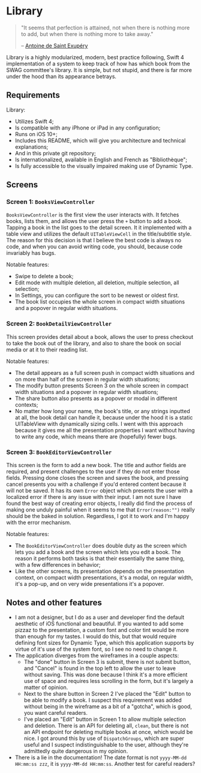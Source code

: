 Library
=======

> "It seems that perfection is attained, not when there is nothing more to add, but when there is nothing more to take away."
>
> – [Antoine de Saint Exupéry](https://en.wikiquote.org/wiki/Antoine_de_Saint_Exupéry)

Library is a highly modularized, modern, best practice following, Swift 4 implementation of a system to keep track of how has which book from the SWAG committee's library. It is simple, but not stupid, and there is far more under the hood than its appearance betrays.

Requirements
------------

Library:

- Utilizes Swift 4;
- Is compatible with any iPhone or iPad in any configuration;
- Runs on iOS 10+;
- Includes this README, which will give you architecture and technical explanations;
- And in this private git repository;
- Is internationalized, available in English and French as "Bibliothèque";
- Is fully accessible to the visually impaired making use of Dynamic Type.

Screens
-------

### Screen 1: `BooksViewController`

`BooksViewController` is the first view the user interacts with. It fetches books, lists them, and allows the user press the `+` button to add a book. Tapping a book in the list goes to the detail screen. It it implemented with a table view and utilizes the default `UITableViewCell` in the title/subtitle style. The reason for this decision is that I believe the best code is always no code, and when you can avoid writing code, you should, because code invariably has bugs.

Notable features:

- Swipe to delete a book;
- Edit mode with multiple deletion, all deletion, multiple selection, all selection;
- In Settings, you can configure the sort to be newest or oldest first.
- The book list occupies the whole screen in compact width situations and a popover in regular width situations.

### Screen 2: `BookDetailViewController`

This screen provides detail about a book, allows the user to press checkout to take the book out of the library, and also to share the book on social media or at it to their reading list.

Notable features:

- The detail appears as a full screen push in compact width situations and on more than half of the screen in regular width situations;
- The modify button presents Screen 3 on the whole screen in compact width situations and a popover in regular width situations;
- The share button also presents as a popover or modal in different contexts;
- No matter how long your name, the book's title, or any strings inputted at all, the book detail can handle it, because under the hood it is a static UITableView with dynamically sizing cells. I went with this approach because it gives me all the presentation properties I want without having to write any code, which means there are (hopefully) fewer bugs.

### Screen 3: `BookEditorViewController`

This screen is the form to add a new book. The title and author fields are required, and present challenges to the user if they do not enter those fields. Pressing done closes the screen and saves the book, and pressing cancel presents you with a challenge if you'd entered content because it will not be saved. It has its own `Error` object which presents the user with a localized error if there is any issue with their input. I am not sure I have found the best way of creating error objects, I really did find the process of making one unduly painful when it seems to me that `Error(reason:"")` really should be the baked in solution. Regardless, I got it to work and I'm happy with the error mechanism.

Notable features:

- The `BookEditorViewController` does double duty as the screen which lets you add a book and the screen which lets you edit a book. The reason it performs both tasks is that their essentially the same thing, with a few differences in behavior;
- Like the other screens, its presentation depends on the presentation context, on compact width presentations, it's a modal, on regular width, it's a pop-up, and on very wide presentations it's a popover.

Notes and other features
------------------------

- I am not a designer, but I do as a user and developer find the default aesthetic of iOS functional and beautiful. If you wanted to add some pizzaz to the presentation, a custom font and color tint would be more than enough for my tastes. I would do this, but that would require defining font sizes for Dynamic Type, which this application supports by virtue of it's use of the system font, so I see no need to change it.
- The application diverges from the wireframes in a couple aspects:
	- The "done" button in Screen 3 is submit, there is not submit button, and "Cancel" is found in the top left to allow the user to leave without saving. This was done because I think it's a more efficient use of space and requires less scrolling in the form, but it's largely a matter of opinion.
	- Next to the share button in Screen 2 I've placed the "Edit" button to be able to modify a book. I suspect this requirement was added without being in the wireframe as a bit of a "gotcha", which is good, you want careful readers. 
	- I've placed an "Edit" button in Screen 1 to allow multiple selection and deletion. There is an API for deleting all, `clean`, but there is not an API endpoint for deleting multiple books at once, which would be nice. I got around this by use of `DispatchGroups`, which are super useful and I suspect indistinguishable to the user, although they're admittedly quite dangerous in my opinion.
- There is a lie in the documentation! The date format is not `yyyy-MM-dd HH:mm:ss zzz`, it is `yyyy-MM-dd HH:mm:ss`. Another test for careful readers?